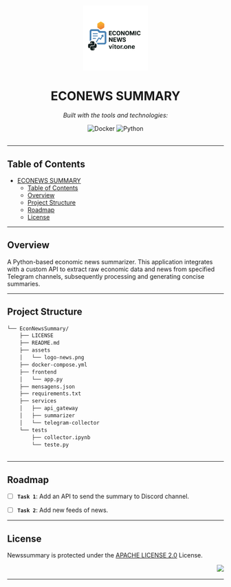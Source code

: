 <div id="top">

<!-- HEADER STYLE: CLASSIC -->
<div align="center">

<img src="assets/logo-news.png" width="30%" style="position: relative; top: 0; right: 0;" alt="Project Logo"/>

# ECONEWS SUMMARY

<em></em>

<!-- BADGES -->
<!-- local repository, no metadata badges. -->

<em>Built with the tools and technologies:</em>

<img src="https://img.shields.io/badge/Docker-2496ED.svg?style=default&logo=Docker&logoColor=white" alt="Docker">
<img src="https://img.shields.io/badge/Python-3776AB.svg?style=default&logo=Python&logoColor=white" alt="Python">

</div>
<br>

---

## Table of Contents

- [ECONEWS SUMMARY](#econews-summary)
	- [Table of Contents](#table-of-contents)
	- [Overview](#overview)
	- [Project Structure](#project-structure)
	- [Roadmap](#roadmap)
	- [License](#license)

---

## Overview
A Python-based economic news summarizer. This application integrates with a custom API to extract raw economic data and news from specified Telegram channels, subsequently processing and generating concise summaries.

---

## Project Structure

```sh
└── EconNewsSummary/
    ├── LICENSE
    ├── README.md
    ├── assets
    │   └── logo-news.png
    ├── docker-compose.yml
    ├── frontend
    │   └── app.py
    ├── mensagens.json
    ├── requirements.txt
    ├── services
    │   ├── api_gateway
    │   ├── summarizer
    │   └── telegram-collector
    └── tests
        ├── collector.ipynb
        └── teste.py
    
```

---

## Roadmap

- [ ] **`Task 1`**: Add an API to send the summary to Discord channel.
- [ ] **`Task 2`**: Add new feeds of news.


---

## License

Newssummary is protected under the [APACHE LICENSE 2.0](http://www.apache.org/licenses/LICENSE-2.0) License.

<div align="right">

[![][back-to-top]](#top)

</div>

[back-to-top]: https://img.shields.io/badge/-BACK_TO_TOP-151515?style=flat-square


---
